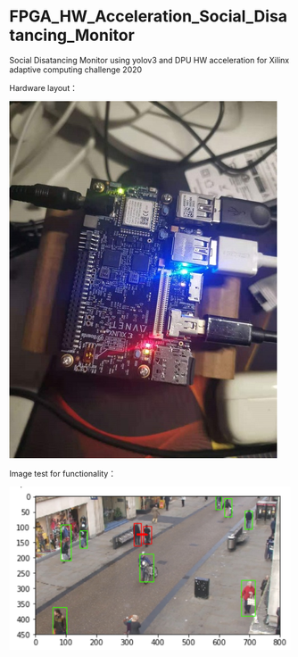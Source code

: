 # FPGA_HW_Acceleration_Social_Disatancing_Monitor
 Social Disatancing Monitor using yolov3 and DPU HW acceleration for Xilinx adaptive computing challenge 2020

Hardware layout：

![layout](https://github.com/jedibobo/FPGA_HW_Acceleration_Social_Disatancing_Monitor/blob/main/img/layout.jpg)

Image test for functionality：

<img src="https://github.com/jedibobo/FPGA_HW_Acceleration_Social_Disatancing_Monitor/blob/main/img/image-20201129111317248.png" width="800" align="center">
